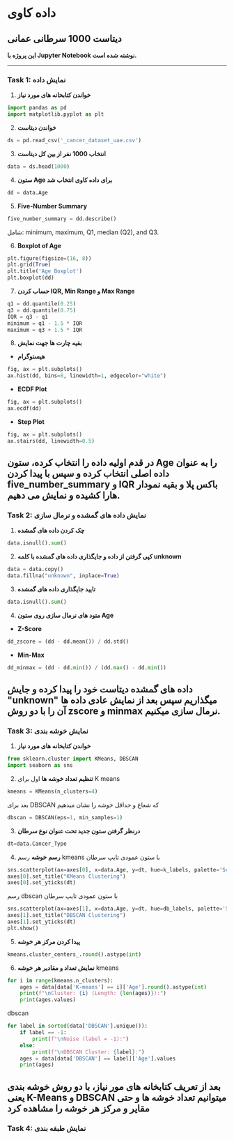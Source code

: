 # داده کاوی

## دیتاست 1000 سرطانی عمانی
**این پروژه با Jupyter Notebook نوشته شده است.**

---

### Task 1: نمایش داده

1. **خواندن کتابخانه های مورد نیاز**
```python
import pandas as pd
import matplotlib.pyplot as plt
```

2. **خواندن دیتاست**
```python
ds = pd.read_csv('_cancer_dataset_uae.csv')
```

3. **انتخاب 1000 نفر از بین کل دیتاست**
```python
data = ds.head(1000)
```

4. **ستون Age برای داده کاوی انتخاب شد**
```python
dd = data.Age
```

5. **Five-Number Summary**
```python
five_number_summary = dd.describe()
```
شامل: minimum, maximum, Q1, median (Q2), and Q3.

6. **Boxplot of Age**
```python
plt.figure(figsize=(16, 8))
plt.grid(True)
plt.title('Age Boxplot')
plt.boxplot(dd)
```

7. **حساب کردن IQR, Min Range و Max Range**
```python
q1 = dd.quantile(0.25)
q3 = dd.quantile(0.75)
IQR = q3 - q1
minimum = q1 - 1.5 * IQR
maximum = q3 + 1.5 * IQR
```

8. **بقیه چارت ها جهت نمایش**
- **هیستوگرام**
```python
fig, ax = plt.subplots()
ax.hist(dd, bins=8, linewidth=1, edgecolor="white")
```

- **ECDF Plot**
```python
fig, ax = plt.subplots()
ax.ecdf(dd)
```

- **Step Plot**
```python
fig, ax = plt.subplots()
ax.stairs(dd, linewidth=0.5)
```

در قدم اولیه داده را انتخاب کرده، ستون Age را به عنوان داده اصلی انتخاب کرده و سپس با پیدا کردن five_number_summary و IQR باکس پلا و بقیه نمودار هارا کشیده و نمایش می دهیم.
---

### Task 2: نمایش داده های گمشده و نرمال سازی

1. **چک کردن داده های گمشده**
```python
data.isnull().sum()
```

2. **کپی گرفتن از داده و جایگذاری داده های گمشده با کلمه unknown**
```python
data = data.copy()
data.fillna("unknown", inplace=True)
```

3. **تایید جایگذاری داده های گمشده**
```python
data.isnull().sum()
```

4. **متود های نرمال سازی روی ستون Age**

- **Z-Score**
```python
dd_zscore = (dd - dd.mean()) / dd.std()
```

- **Min-Max**
```python
dd_minmax = (dd - dd.min()) / (dd.max() - dd.min())
```

داده های گمشده دیتاست خود را پیدا کرده و جایش "unknown" میگذاریم سپس بعد از نمایش عادی داده ها آن را با دو روش zscore و minmax نرمال سازی میکنیم.
---
### Task 3: نمایش خوشه بندی

1. **خواندن کتابخانه های مورد نیاز**
```python
from sklearn.cluster import KMeans, DBSCAN
import seaborn as sns
```

2. **تنظیم تعداد خوشه ها**
اول برای K means

```python
kmeans = KMeans(n_clusters=4)
```
بعد برای DBSCAN که شعاع و حداقل خوشه را نشان میدهیم

```python
dbscan = DBSCAN(eps=1, min_samples=1)
```

3. **درنظر گرفتن ستون جدید تحت عنوان نوع سرطان**
```python
dt=data.Cancer_Type
```
4. **رسم خوشه**
رسم kmeans با ستون عمودی تایپ سرطان

```python
sns.scatterplot(ax=axes[0], x=data.Age, y=dt, hue=k_labels, palette='Set2', s=70)
axes[0].set_title("KMeans Clustering")
axes[0].set_yticks(dt)
```
رسم dbscan با ستون عمودی تایپ سرطان

```python
sns.scatterplot(ax=axes[1], x=data.Age, y=dt, hue=db_labels, palette='Set2', s=70)
axes[1].set_title("DBSCAN Clustering")
axes[1].set_yticks(dt)
plt.show()
```

5. **پیدا کردن مرکز هر خوشه**
```python
kmeans.cluster_centers_.round().astype(int)
```

6. **نمایش تعداد و مقادیر هر خوشه**
kmeans

```python
for i in range(kmeans.n_clusters):
    ages = data[data['K-means'] == i]['Age'].round().astype(int)
    print(f"\nCluster: {i} (Length: {len(ages)}):")
    print(ages.values)
```
dbscan

```python
for label in sorted(data['DBSCAN'].unique()):
    if label == -1:
        print(f"\nNoise (label = -1):")
    else:
        print(f"\nDBSCAN Cluster: {label}:")
    ages = data[data['DBSCAN'] == label]['Age'].values
    print(ages)
```

بعد از تعریف کتابخانه های مور نیاز، با دو روش خوشه بندی یعنی K-Means و DBSCAN میتوانیم تعداد خوشه ها و حتی مقایر و مرکز هر خوشه را مشاهده کرد
---
### Task 4: نمایش طبقه بندی